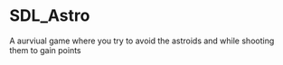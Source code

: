 # SDL_Astro
A aurviual game where you try to avoid the astroids and while shooting them to gain points


